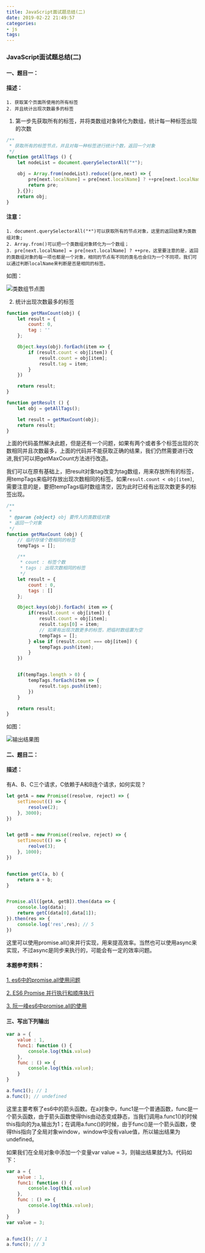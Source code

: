 ```yaml
---
title: JavaScript面试题总结(二)
date: 2019-02-22 21:49:57
categories: 
- js
tags:
---
```



### JavaScript面试题总结(二)


#### 一、题目一：


#### 描述： 

    1. 获取某个页面所使用的所有标签
    2. 并且统计出现次数最多的标签



1. 第一步先获取所有的标签，并将类数组对象转化为数组，统计每一种标签出现的次数

```js
/**
 * 获取所有的标签节点，并且对每一种标签进行统计个数，返回一个对象
 */
function getAllTags () {
    let nodeList = document.querySelectorAll("*");

    obj = Array.from(nodeList).reduce((pre,next) => {
        pre[next.localName] = pre[next.localName] ? ++pre[next.localName] : 1;
        return pre;
    },{});
    return obj;
}
```

#### 注意：

    1. document.querySelectorAll("*")可以获取所有的节点对象，这里的返回结果为类数组对象;
    2. Array.from()可以把一个类数组对象转化为一个数组；
    3. pre[next.localName] = pre[next.localName] ? ++pre，这里要注意的是，返回的类数组对象的每一项也都是一个对象，相同的节点有不同的类名也会归为一个不同项，我们可以通过判断localName来判断是否是相同的标签。

如图：

![类数组节点图](/images/nodeList.png)



2. 统计出现次数最多的标签

```js
function getMaxCount(obj) {
    let result = {
        count: 0,
        tag : ''
    };

    Object.keys(obj).forEach(item => {
        if (result.count < obj[item]) {
            result.count = obj[item];
            result.tag = item;
        }
    })

    return result;
}
```

```js
function getResult () {
    let obj = getAllTags();

    let result = getMaxCount(obj);
    return result;
}
```




上面的代码虽然解决此题，但是还有一个问题，如果有两个或者多个标签出现的次数相同并且次数最多，上面的代码并不能获取正确的结果，我们仍然需要进行改进,我们可以把getMaxCount方法进行改造。




我们可以在原有基础上，把result对象tag改变为tag数组，用来存放所有的标签，用tempTags来临时存放出现次数相同的标签。如果`result.count < obj[item]`,需要注意的是，要把tempTags临时数组清空，因为此时已经有出现次数更多的标签出现。

```js
/**
 * 
 * @param {object} obj 要传入的类数组对象
 * 返回一个对象
 */
function getMaxCount (obj) {
    // 临时存储个数相同的标签
    tempTags = [];

    /**
     * count : 标签个数
     * tags : 出现次数相同的标签
     */
    let result = {
        count : 0,
        tags : []
    };

    Object.keys(obj).forEach( item => {
        if(result.count < obj[item]) {
            result.count = obj[item];
            result.tags[0] = item;
            // 如果有出现次数更多的标签，把临时数组置为空
            tempTags = [];
        } else if (result.count === obj[item]) {
            tempTags.push(item);
        }
    })


    if(tempTags.length > 0) {
        tempTags.forEach(item => {
            result.tags.push(item);
        })
    }

    return result;
}
```


如图：


![输出结果图](/images/nodeList1.png)




#### 二、题目二：

#### 描述： 

有A、B、C三个请求，C依赖于A和B连个请求，如何实现？

```js
let getA = new Promise((resolve, reject) => {
    setTimeout(() => {
        resolve(2);
    }, 3000);
})


let getB = new Promise((reolve, reject) => {
    setTimeout(() => {
        reolve(3);
    }, 1000);
})


function getC(a, b) {
    return a + b;
}


Promise.all([getA, getB]).then(data => {
    console.log(data);
    return getC(data[0],data[1]);
}).then(res => {
    console.log('res',res); // 5
})
```

这里可以使用promise.all()来并行实现，用来提高效率。当然也可以使用async来实现，不过async是同步来执行的，可能会有一定的效率问题。

#### 本题参考资料：

[1. es6中的promise.all使用问题](https://segmentfault.com/q/1010000008174264)

[2. ES6 Promise 并行执行和顺序执行](https://www.jianshu.com/p/dbda3053da20)

[3. 阮一峰es6中promise.all的使用](http://es6.ruanyifeng.com/#docs/promise#Promise-all)



#### 三、写出下列输出

```js
var a = {
    value : 1,
    func1: function () {
        console.log(this.value)
    },
    func : () => {
        console.log(this.value);
    }
}

a.func1(); // 1 
a.func(); // undefined
```


这里主要考察了es6中的箭头函数。在a对象中，func1是一个普通函数，func是一个箭头函数，由于箭头函数使得this由动态变成静态，当我们调用a.func1()的时候this指向的为a,输出为1；在调用a.func()的时候，由于func()是一个箭头函数，使得this指向了全局对象window，window中没有value值，所以输出结果为undefined。

如果我们在全局对象中添加一个变量var value = 3，则输出结果就为3。代码如下：

```js
var a = {
    value : 1,
    func1: function () {
        console.log(this.value)
    },
    func : () => {
        console.log(this.value);
    }
}
var value = 3;


a.func1(); // 1 
a.func(); // 3
```






